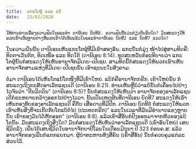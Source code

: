 ```yaml
---
title:  ແກະໂຕຜູ້ ແລະ ແບ້
date:   23/02/2020
---
```


`ໃຫ້ທ່ານອ່ານເລື່ອງຄວາມຝັນໃນພຣະທຳ ດານີເອນ ບົດທີ8. ຄວາມຝັນນີ້ແມ່ນກ່ຽວກັບອັນໃດ? ມັນສະແດງໃຫ້ພວກເຮົາເຫັນຫຼາຍຢ່າງທີ່ພວກເຮົາໄດ້ເຫັນແລ້ວໃນພຣະທຳດານີເອນ ບົດທີ2 ແລະ ບົດທີ7 ແນວໃດ?`

ໃນຄວາມຝັນນັ້ນ ດານີເອນເຫັນແກະໂຕຜູ້ທີ່ມີເຂົາສອງອັນ. ແກະນັ້ນກໍມຸ່ງ  ໜ້າໄປສູ່ສາມທິດຄື: ທິດຕາເວັນຕົກ, ທິດເໜືອ ແລະ ທິດໃຕ້ (ດານີເອນ 8:14). ທູດສະຫວັນກໍອະທິບາຍວ່າ ແກະໂຕຜູ້ນັ້ນກໍສະແດງໃຫ້ເຫັນອານາຈັກມີເດຍ-ເປີເຊຍ. ສາມທິດນີ້ກໍສະແດງໃຫ້ພວກເຮົາເຫັນອານາຈັກສາມແຫ່ງທີ່ມີເດຍ-ເປີເຊຍນັ້ນ ເອົາຊະນະໃນສົງຄາມ.

ຕໍ່ມາ ດານີເອນໄດ້ເຫັນໂຕແບ້ໂຕໜຶ່ງທີ່ມີເຂົາໃຫຍ່. ແບ້ກໍຄືອານາຈັກກຣີກ. ເຂົາໃຫຍ່ນັ້ນ ກໍສະແດງເຖິງກະສັດອາເລັກແຊນເດີ (ດານີເອນ 8:21). ທ່ານເຫັນຫຼືບໍ່ວ່າແບ້ນັ້ນກໍເຄື່ອນໄປຢ່າງໄວຈົນວ່າ "ຕີນວິດດິນ" (ດານີເອນ 8:5)? ນັ້ນກໍສະແດງໃຫ້ເຫັນວ່າ ອານາຈັກຂອງອາເລັກແຊນເດີກໍຂະຫຍາຍກວ້າງອອກໄປຢ່າງໄວວາ. ນັ້ນເປັນເຫດຜົນທີ່ດານີເອນ ບົດທີ7 ສະແດງໃຫ້ເຮົາເຫັນກອງທັບຂອງອາເລັກແຊນເດີ ຄືກັບ ເສືອດາວທີ່ມີປີກ. ດານີເອນ ບົດທີ8 ກໍສະແດງໃຫ້ພວກເຮົາເຫັນສິ່ງທີ່ຈະເກີດກັບໂຕແບ້ຕໍ່ໄປ (ປະເທດກຣີກ)" ແລະໃນເວລາທີ່ມັນມີອຳນາດແຂງຫຼາຍນັ້ນ ເຂົາຂອງມັນໄດ້ຫັກອອກ" (ດານີເອນ 8:8). ແລ້ວເຂົາສີ່ອັນກໍປົ່ງອອກມາຈາກຫົວຂອງແບ້ໂຕນັ້ນ. ມັນສະແດງເຖິງສິ່ງໃດ? ມັນກໍສະແດງໃຫ້ເຫັນວ່າອາເລັກແຊນເດີ (ເຂົາອັນໃຫຍ່) ເສຍຊີວິດລົງ. ເພີ່ນໄດ້ເສຍຊີວິດໃນອານາຈັກບາບີໂລນໃນເດືອນມິຖຸນາ ປີ 323 ກ່ອນຄ.ສ. ແລ້ວອານາຈັກຂອງເພີ່ນກໍແຕກແຍກມາ. ຜູ້ນຳທະຫານທັງສີ່ຄົນ (ເຂົາສີ່ອັນ) ນັ້ນກໍຄວບຄຸມແຕ່ລະສ່ວນໄວ້.